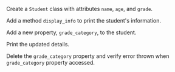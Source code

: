 Create a `Student` class with attributes `name`, `age`, and `grade`.

Add a method `display_info` to print the student's information.

Add a new property, `grade_category`, to the student.

Print the updated details.

Delete the `grade_category` property and verify error thrown when `grade_category` property accessed.